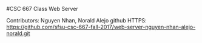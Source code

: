 #CSC 667 Class Web Server

Contributors: Nguyen Nhan, Norald Alejo
github HTTPS: https://github.com/sfsu-csc-667-fall-2017/web-server-nguyen-nhan-alejo-norald.git